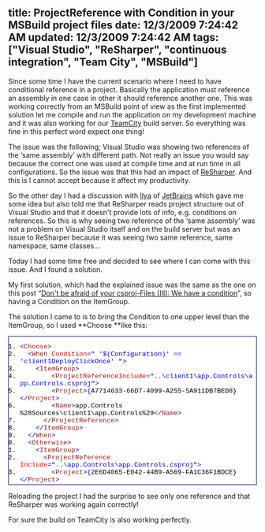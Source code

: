 title: ProjectReference with Condition in your MSBuild project files
date: 12/3/2009 7:24:42 AM
updated: 12/3/2009 7:24:42 AM
tags: ["Visual Studio", "ReSharper", "continuous integration", "Team City", "MSBuild"]
---
Since some time I have the current scenario where I need to have conditional reference in a project. Basically the application must reference an assembly in one case in other it should reference another one. This was working correctly from an MSBuild point of view as the first implemented solution let me compile and run the application on my development machine and it was also working for our [TeamCity](http://www.jetbrains.com/teamcity/index.html) build server. So everything was fine in this perfect word expect one thing!

The issue was the following; Visual Studio was showing two references of the ‘same assembly’ with different path. Not really an issue you would say because the correct one was used at compile time and at run time in all configurations. So the issue was that this had an impact of [ReSharper](http://www.jetbrains.com/resharper/index.html). And this is I cannot accept because it affect my productivity.

So the other day I had a discussion with [Ilya](http://resharper.blogspot.com/) of [JetBrains](http://www.jetbrains.com/) which gave me some idea but also told me that ReSharper reads project structure out of Visual Studio and that it doesn't provide lots of info, e.g. conditions on references. So this is why seeing two reference of the ‘same assembly’ was not a problem on Visual Studio itself and on the build server but was an issue to ReSharper because it was seeing two same reference, same namespace, same classes…

Today I had some time free and decided to see where I can come with this issue. And I found a solution.

My first solution, which had the explained issue was the same as the one on this post “[Don't be afraid of your csproj-Files (III): We have a condition](http://www.realfiction.net/?q=node/164)”, so having a Condition on the ItemGroup.

The solution I came to is to bring the Condition to one upper level than the ItemGroup, so I used **Choose **like this:
  <div style="padding-bottom: 0px; margin: 0px; padding-left: 0px; padding-right: 0px; display: inline; float: none; padding-top: 0px" id="scid:9ce6104f-a9aa-4a17-a79f-3a39532ebf7c:5eb2f00d-56f7-47d1-a98b-b1ba723cb28f" class="wlWriterEditableSmartContent"> <div style="border: #000080 1px solid; color: #000; font-family: 'Courier New', Courier, Monospace; font-size: 10pt"> <div style="background: #fff; max-height: 300px; overflow: auto"> 

1.  <span style="color:#0000ff"><</span><span style="color:#a31515">Choose</span><span style="color:#0000ff">></span>
2.    <span style="color:#0000ff"><</span><span style="color:#a31515">When</span><span style="color:#0000ff"> </span><span style="color:#ff0000">Condition</span><span style="color:#0000ff">=</span>"<span style="color:#0000ff"> '$(Configuration)' == 'client1DeployClickOnce' </span>"<span style="color:#0000ff">></span>
3.      <span style="color:#0000ff"><</span><span style="color:#a31515">ItemGroup</span><span style="color:#0000ff">></span>
4.  <span style="color:#0000ff">        <</span><span style="color:#a31515">ProjectReference</span><span style="color:#0000ff"></span><span style="color:#ff0000">Include</span><span style="color:#0000ff">=</span>"<span style="color:#0000ff">..\client1\app.Controls\app.Controls.csproj</span>"<span style="color:#0000ff">></span>
5.          <span style="color:#0000ff"><</span><span style="color:#a31515">Project</span><span style="color:#0000ff">>{</span>A7714633-66D7-4099-A255-5A911DB7BED8}<span style="color:#0000ff"></</span><span style="color:#a31515">Project</span><span style="color:#0000ff">></span>
6.          <span style="color:#0000ff"><</span><span style="color:#a31515">Name</span><span style="color:#0000ff">></span>app.Controls %28Sources\client1\app.Controls%29<span style="color:#0000ff"></</span><span style="color:#a31515">Name</span><span style="color:#0000ff">></span>
7.        <span style="color:#0000ff"></</span><span style="color:#a31515">ProjectReference</span><span style="color:#0000ff">></span>
8.      <span style="color:#0000ff"></</span><span style="color:#a31515">ItemGroup</span><span style="color:#0000ff">></span>
9.    <span style="color:#0000ff"></</span><span style="color:#a31515">When</span><span style="color:#0000ff">></span>
10.    <span style="color:#0000ff"><</span><span style="color:#a31515">Otherwise</span><span style="color:#0000ff">></span>
11.      <span style="color:#0000ff"><</span><span style="color:#a31515">ItemGroup</span><span style="color:#0000ff">></span>
12.        <span style="color:#0000ff"><</span><span style="color:#a31515">ProjectReference</span><span style="color:#0000ff"> </span><span style="color:#ff0000">Include</span><span style="color:#0000ff">=</span>"<span style="color:#0000ff">..\app.Controls\app.Controls.csproj</span>"<span style="color:#0000ff">></span>
13.          <span style="color:#0000ff"><</span><span style="color:#a31515">Project</span><span style="color:#0000ff">>{</span>2E6D4065-E042-44B9-A569-FA1C36F1BDCE}<span style="color:#0000ff"></</span><span style="color:#a31515">Project</span><span style="color:#0000ff">></span>
14.          <span style="color:#0000ff"><</span><span style="color:#a31515">Name</span><span style="color:#0000ff">></span>app.Controls %28Sources\app.Controls%29<span style="color:#0000ff"></</span><span style="color:#a31515">Name</span><span style="color:#0000ff">></span>
15.        <span style="color:#0000ff"></</span><span style="color:#a31515">ProjectReference</span><span style="color:#0000ff">></span>
16.      <span style="color:#0000ff"></</span><span style="color:#a31515">ItemGroup</span><span style="color:#0000ff">></span>
17.    <span style="color:#0000ff"></</span><span style="color:#a31515">Otherwise</span><span style="color:#0000ff">></span>
18.  <span style="color:#0000ff"></</span><span style="color:#a31515">Choose</span><span style="color:#0000ff">></span> </div> </div> </div>  

Reloading the project I had the surprise to see only one reference and that ReSharper was working again correctly!

For sure the build on TeamCity is also working perfectly.
